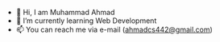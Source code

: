 - 👋 Hi, I am Muhammad Ahmad
- 🌱 I’m currently learning Web Development
- 📫 You can reach me via e-mail (ahmadcs442@gmail.com)

<!---
muhammadAhmad10/muhammadAhmad10 is a ✨ special ✨ repository because its `README.md` (this file) appears on your GitHub profile.
You can click the Preview link to take a look at your changes.
--->

